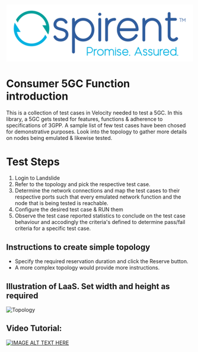 ![Image from file](5GCConsFunc/Spirent_logo.png)

# Consumer 5GC Function introduction
This is a collection of test cases in Velocity needed to test a 5GC. In this library, a 5GC gets tested for features, functions & adherence to specifications of 3GPP.
A sample list of few test cases have been chosed for demonstrative purposes. 
Look into the topology to gather more details on nodes being emulated & likewise tested.

# Test Steps
1) Login to Landslide
2) Refer to the topology and pick the respective test case. 
3) Determine the network connections and map the test cases to their respective ports such that every emulated network function and the node that is being tested is reachable. 
4) Configure the desired test case & RUN them
5) Observe the test case reported statistics to conclude on the test case behaviour and accodingly the criteria's defined to determine pass/fail criteria for a specific test case. 

## Instructions to create simple topology
* Specify the required reservation duration and click the Reserve button.
* A more complex topology would provide more instructions.

## Illustration of LaaS. Set width and height as required
![Topology](/5GCConsFunc/ls_5GCConsfunc.png=1000x750)

## Video Tutorial:
[![IMAGE ALT TEXT HERE](https://img.youtube.com/vi/6-Gg2uXb39k/0.jpg)](https://www.youtube.com/watch?v=6-Gg2uXb39k)